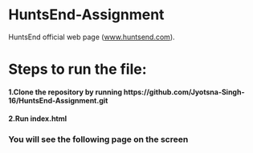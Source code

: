 # HuntsEnd-Assignment
HuntsEnd official web page (www.huntsend.com).

<h1>Steps to run the file:</h1>
<h4>1.Clone the repository by running https://github.com/Jyotsna-Singh-16/HuntsEnd-Assignment.git </h4>
<h4>2.Run index.html </h4>

<h3>You will see the following page on the screen </h3>
<img src="" />

